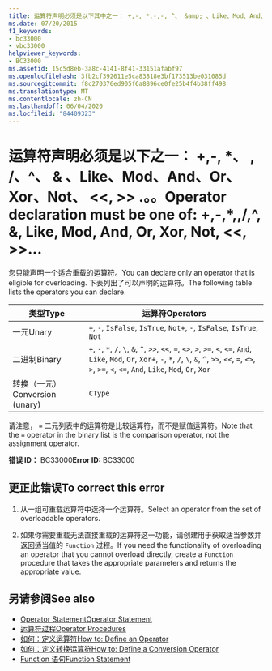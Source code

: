 ```yaml
---
title: 运算符声明必须是以下其中之一： +,-, *,-,-, ^、 &amp; 、Like、Mod、And、Or、Xor、Not、 <<、 >>、=、 <>、<、<=、>、>=、CType、IsTrue、IsFalse
ms.date: 07/20/2015
f1_keywords:
- bc33000
- vbc33000
helpviewer_keywords:
- BC33000
ms.assetid: 15c5d8eb-3a8c-4141-8f41-33151afabf97
ms.openlocfilehash: 3fb2cf392611e5ca83818e3bf173513be031085d
ms.sourcegitcommit: f8c270376ed905f6a8896ce0fe25b4f4b38ff498
ms.translationtype: MT
ms.contentlocale: zh-CN
ms.lasthandoff: 06/04/2020
ms.locfileid: "84409323"
---
```

# <a name="operator-declaration-must-be-one-of----amp-like-mod-and-or-xor-not--"></a><span data-ttu-id="450e8-102">运算符声明必须是以下之一： +,-, \*、 \, /、^、 &amp; 、Like、Mod、And、Or、Xor、Not、 \<\<, >> .。。</span><span class="sxs-lookup"><span data-stu-id="450e8-102">Operator declaration must be one of:  +,-,\*,\,/,^, &amp;, Like, Mod, And, Or, Xor, Not, \<\<, >>...</span></span>
<span data-ttu-id="450e8-103">您只能声明一个适合重载的运算符。</span><span class="sxs-lookup"><span data-stu-id="450e8-103">You can declare only an operator that is eligible for overloading.</span></span> <span data-ttu-id="450e8-104">下表列出了可以声明的运算符。</span><span class="sxs-lookup"><span data-stu-id="450e8-104">The following table lists the operators you can declare.</span></span>  
  
|<span data-ttu-id="450e8-105">类型</span><span class="sxs-lookup"><span data-stu-id="450e8-105">Type</span></span>|<span data-ttu-id="450e8-106">运算符</span><span class="sxs-lookup"><span data-stu-id="450e8-106">Operators</span></span>|  
|----------|---------------|  
|<span data-ttu-id="450e8-107">一元</span><span class="sxs-lookup"><span data-stu-id="450e8-107">Unary</span></span>|<span data-ttu-id="450e8-108">`+`, `-`, `IsFalse`, `IsTrue`, `Not`</span><span class="sxs-lookup"><span data-stu-id="450e8-108">`+`, `-`, `IsFalse`, `IsTrue`, `Not`</span></span>|  
|<span data-ttu-id="450e8-109">二进制</span><span class="sxs-lookup"><span data-stu-id="450e8-109">Binary</span></span>|<span data-ttu-id="450e8-110">`+`, `-`, `*`, `/`, `\`, `&`, `^`, `>>`, `<<`, `=`, `<>`, `>`, `>=`, `<`, `<=`, `And`, `Like`, `Mod`, `Or`, `Xor`</span><span class="sxs-lookup"><span data-stu-id="450e8-110">`+`, `-`, `*`, `/`, `\`, `&`, `^`, `>>`, `<<`, `=`, `<>`, `>`, `>=`, `<`, `<=`, `And`, `Like`, `Mod`, `Or`, `Xor`</span></span>|  
|<span data-ttu-id="450e8-111">转换（一元）</span><span class="sxs-lookup"><span data-stu-id="450e8-111">Conversion (unary)</span></span>|`CType`|  
  
 <span data-ttu-id="450e8-112">请注意， `=` 二元列表中的运算符是比较运算符，而不是赋值运算符。</span><span class="sxs-lookup"><span data-stu-id="450e8-112">Note that the `=` operator in the binary list is the comparison operator, not the assignment operator.</span></span>  
  
 <span data-ttu-id="450e8-113">**错误 ID：** BC33000</span><span class="sxs-lookup"><span data-stu-id="450e8-113">**Error ID:** BC33000</span></span>  
  
## <a name="to-correct-this-error"></a><span data-ttu-id="450e8-114">更正此错误</span><span class="sxs-lookup"><span data-stu-id="450e8-114">To correct this error</span></span>  
  
1. <span data-ttu-id="450e8-115">从一组可重载运算符中选择一个运算符。</span><span class="sxs-lookup"><span data-stu-id="450e8-115">Select an operator from the set of overloadable operators.</span></span>  
  
2. <span data-ttu-id="450e8-116">如果你需要重载无法直接重载的运算符这一功能，请创建用于获取适当参数并返回适当值的 `Function` 过程。</span><span class="sxs-lookup"><span data-stu-id="450e8-116">If you need the functionality of overloading an operator that you cannot overload directly, create a `Function` procedure that takes the appropriate parameters and returns the appropriate value.</span></span>  
  
## <a name="see-also"></a><span data-ttu-id="450e8-117">另请参阅</span><span class="sxs-lookup"><span data-stu-id="450e8-117">See also</span></span>

- [<span data-ttu-id="450e8-118">Operator Statement</span><span class="sxs-lookup"><span data-stu-id="450e8-118">Operator Statement</span></span>](../statements/operator-statement.md)
- [<span data-ttu-id="450e8-119">运算符过程</span><span class="sxs-lookup"><span data-stu-id="450e8-119">Operator Procedures</span></span>](../../programming-guide/language-features/procedures/operator-procedures.md)
- [<span data-ttu-id="450e8-120">如何：定义运算符</span><span class="sxs-lookup"><span data-stu-id="450e8-120">How to: Define an Operator</span></span>](../../programming-guide/language-features/procedures/how-to-define-an-operator.md)
- [<span data-ttu-id="450e8-121">如何：定义转换运算符</span><span class="sxs-lookup"><span data-stu-id="450e8-121">How to: Define a Conversion Operator</span></span>](../../programming-guide/language-features/procedures/how-to-define-a-conversion-operator.md)
- [<span data-ttu-id="450e8-122">Function 语句</span><span class="sxs-lookup"><span data-stu-id="450e8-122">Function Statement</span></span>](../statements/function-statement.md)
